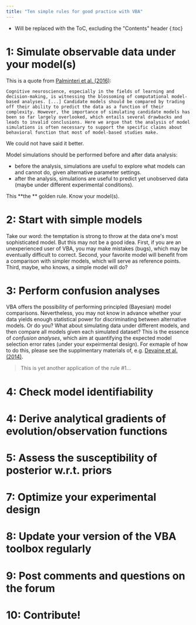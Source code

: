 ```yaml
---
title: "Ten simple rules for good practice with VBA"
---
```

* Will be replaced with the ToC, excluding the "Contents" header
{:toc}

# 1: Simulate observable data under your model(s)

This is a quote from [Palminteri et al. (2016)](http://www.biorxiv.org/content/early/2016/10/07/079798):

```
Cognitive neuroscience, especially in the fields of learning and decision-making, is witnessing the blossoming of computational model-based analyses. [...] Candidate models should be compared by trading off their ability to predict the data as a function of their complexity. However, the importance of simulating candidate models has been so far largely overlooked, which entails several drawbacks and leads to invalid conclusions. Here we argue that the analysis of model simulations is often necessary to support the specific claims about behavioral function that most of model-based studies make.
```

We could not have said it better.

Model simulations should be performed before and after data analysis:

- before the analysis, simulations are useful to explore what models can and cannot do, given alternative parameter settings.
- after the analysis, simulations are useful to predict yet unobserved data (maybe under different experimental conditions).

This **the ** golden rule. Know your model(s).


# 2: Start with simple models

Take our word: the temptation is strong to throw at the data one's most sophisticated model. But this may not be a good idea. First, if you are an unexperienced user of VBA, you may make mistakes (bugs), which may be eventually difficult to correct. Second, your favorite model will benefit from a comparison with simpler models, which will serve as reference points. Third, maybe, who knows, a simple model will do?


# 3: Perform confusion analyses

VBA offers the possibility of performing principled (Bayesian) model comparisons. Nevertheless, you may not know in advance whether your data yields enough statistical power for discriminating between alternative models. Or do you? What about simulating data under different models, and then compare all models given each simulated dataset? This is the essence of *confusion analyses*, which aim at quantifying the expected model selection error rates (under your expeirmental design). For exmaple of how to do this, please see the supplmentary materials of, e.g. [Devaine et al. (2014)](http://journals.plos.org/ploscompbiol/article?id=10.1371/journal.pcbi.1003992).

> This is yet another application of the rule #1...


# 4: Check model identifiability





# 4: Derive analytical gradients of evolution/observation functions

# 5: Assess the susceptibility of posterior w.r.t. priors


# 7: Optimize your experimental design

# 8: Update your version of the VBA toolbox regularly

# 9: Post comments and questions on the forum

# 10: Contribute!
